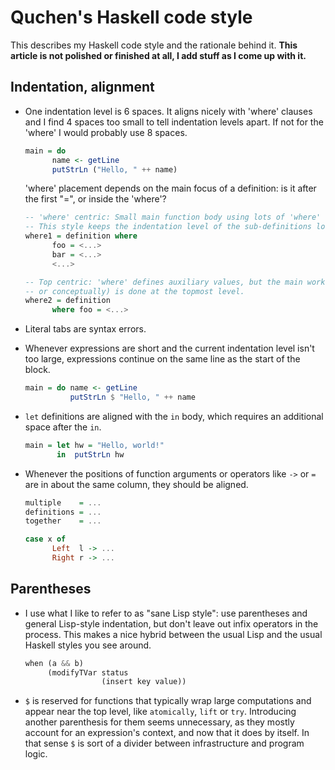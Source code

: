 Quchen's Haskell code style
===========================


This describes my Haskell code style and the rationale behind it.
**This article is not polished or finished at all, I add stuff as I come up
with it.**


Indentation, alignment
----------------------

- One indentation level is 6 spaces. It aligns nicely with 'where' clauses and I
  find 4 spaces too small to tell indentation levels apart. If not for the 'where'
  I would probably use 8 spaces.

  ```haskell
  main = do
        name <- getLine
        putStrLn ("Hello, " ++ name)
  ```

  'where' placement depends on the main focus of a definition: is it after the
  first "=", or inside the 'where'?

  ```haskell
  -- 'where' centric: Small main function body using lots of 'where' definitions.
  -- This style keeps the indentation level of the sub-definitions low.
  where1 = definition where
        foo = <...>
        bar = <...>
        <...>

  -- Top centric: 'where' defines auxiliary values, but the main work (actually
  -- or conceptually) is done at the topmost level.
  where2 = definition
        where foo = <...>
  ```

- Literal tabs are syntax errors.

- Whenever expressions are short and the current indentation level isn't too
  large, expressions continue on the same line as the start of the block.

  ```haskell
  main = do name <- getLine
            putStrLn $ "Hello, " ++ name
  ```

- `let` definitions are aligned with the `in` body, which requires an additional
  space after the `in`.

  ```haskell
  main = let hw = "Hello, world!"
         in  putStrLn hw
  ```

- Whenever the positions of function arguments or operators like `->` or `=` are
  in about the same column, they should be aligned.

  ```haskell
  multiple    = ...
  definitions = ...
  together    = ...

  case x of
        Left  l -> ...
        Right r -> ...
  ```



Parentheses
-----------

- I use what I like to refer to as "sane Lisp style": use parentheses and
  general Lisp-style indentation, but don't leave out infix operators in the
  process. This makes a nice hybrid between the usual Lisp and the usual Haskell
  styles you see around.

  ```haskell
  when (a && b)
       (modifyTVar status
                   (insert key value))
  ```

- `$` is reserved for functions that typically wrap large computations and
  appear near the top level, like `atomically`, `lift` or `try`. Introducing
  another parenthesis for them seems unnecessary, as they mostly account for an
  expression's context, and now that it does by itself. In that sense `$` is
  sort of a divider between infrastructure and program logic.